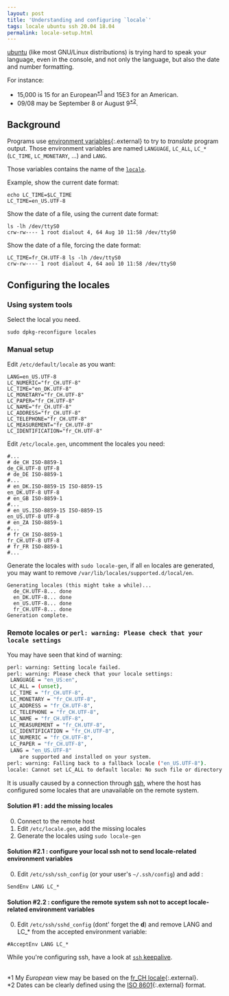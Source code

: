 ```yaml
---
layout: post
title: 'Understanding and configuring `locale`'
tags: locale ubuntu ssh 20.04 18.04
permalink: locale-setup.html
---
```


[ubuntu](/tag/ubuntu.html) (like most GNU/Linux distributions) is trying hard to
speak your language, even in the console, and not only the language, but also
the date and number formatting.

For instance:
 * 15,000 is 15 for an European<sup>[\*1](#_nb1)</sup> and 15E3 for an American.
 * 09/08 may be September 8 or August 9<sup>[\*2](#_nb2)</sup>.

## Background
Programs use [environment variables](https://en.wikipedia.org/wiki/Environment_variable){:.external}
to try to *translate* program output. Those environment variables are named `LANGUAGE`, `LC_ALL`, `LC_*` (`LC_TIME`, `LC_MONETARY`, ...) and `LANG`.

Those variables contains the name of the [`locale`](/tag/locale.html).

Example, show the current date format:
```
echo LC_TIME=$LC_TIME
LC_TIME=en_US.UTF-8
```


Show the date of a file, using the current date format:
```
ls -lh /dev/ttyS0
crw-rw---- 1 root dialout 4, 64 Aug 10 11:58 /dev/ttyS0
```

Show the date of a file, forcing the date format:
```
LC_TIME=fr_CH.UTF-8 ls -lh /dev/ttyS0
crw-rw---- 1 root dialout 4, 64 aoû 10 11:58 /dev/ttyS0
```

## Configuring the locales
### Using system tools
Select the local you need.
```
sudo dpkg-reconfigure locales
```

### Manual setup
Edit `/etc/default/locale` as you want:
```
LANG=en_US.UTF-8
LC_NUMERIC="fr_CH.UTF-8"
LC_TIME="en_DK.UTF-8"
LC_MONETARY="fr_CH.UTF-8"
LC_PAPER="fr_CH.UTF-8"
LC_NAME="fr_CH.UTF-8"
LC_ADDRESS="fr_CH.UTF-8"
LC_TELEPHONE="fr_CH.UTF-8"
LC_MEASUREMENT="fr_CH.UTF-8"
LC_IDENTIFICATION="fr_CH.UTF-8"
```

Edit `/etc/locale.gen`, uncomment the locales you need:
```
#...
# de_CH ISO-8859-1
de_CH.UTF-8 UTF-8
# de_DE ISO-8859-1
#...
# en_DK.ISO-8859-15 ISO-8859-15
en_DK.UTF-8 UTF-8
# en_GB ISO-8859-1
#...
# en_US.ISO-8859-15 ISO-8859-15
en_US.UTF-8 UTF-8
# en_ZA ISO-8859-1
#...
# fr_CH ISO-8859-1
fr_CH.UTF-8 UTF-8
# fr_FR ISO-8859-1
#...
```

Generate the locales with `sudo locale-gen`, if all `en` locales are generated, you may want to remove `/var/lib/locales/supported.d/local/en`.
```
Generating locales (this might take a while)...
  de_CH.UTF-8... done
  en_DK.UTF-8... done
  en_US.UTF-8... done
  fr_CH.UTF-8... done
Generation complete.
```

### Remote locales or `perl: warning: Please check that your locale settings`

You may have seen that kind of warning:
```bash
perl: warning: Setting locale failed.
perl: warning: Please check that your locale settings:
 LANGUAGE = "en_US:en",
 LC_ALL = (unset),
 LC_TIME = "fr_CH.UTF-8",
 LC_MONETARY = "fr_CH.UTF-8",
 LC_ADDRESS = "fr_CH.UTF-8",
 LC_TELEPHONE = "fr_CH.UTF-8",
 LC_NAME = "fr_CH.UTF-8",
 LC_MEASUREMENT = "fr_CH.UTF-8",
 LC_IDENTIFICATION = "fr_CH.UTF-8",
 LC_NUMERIC = "fr_CH.UTF-8",
 LC_PAPER = "fr_CH.UTF-8",
 LANG = "en_US.UTF-8"
    are supported and installed on your system.
perl: warning: Falling back to a fallback locale ("en_US.UTF-8").
locale: Cannot set LC_ALL to default locale: No such file or directory
```
It is usually caused by a connection through [ssh](/tag/ssh.html), where the host has configured some locales that are unavailable on the remote system.

#### Solution #1 : add the missing locales
0. Connect to the remote host
0. Edit `/etc/locale.gen`, add the missing locales
0. Generate the locales using `sudo locale-gen`

#### Solution #2.1 : configure your local ssh not to send locale-related environment variables
0. Edit `/etc/ssh/ssh_config` (or your user's `~/.ssh/config`) and add :
```
SendEnv LANG LC_*
```

#### Solution #2.2 : configure the remote system ssh not to accept locale-related environment variables
0. Edit `/etc/ssh/sshd_config` (dont' forget the **d**)  and remove LANG and LC_* from the accepted environment variable:
```
#AcceptEnv LANG LC_*
```

While you're configuring ssh, have a look at [`ssh` keepalive](/pages/ssh-keepalive.html).



<br /><a name="_nb1">*1</a> My <i>European</i> view may be based on the [fr_CH locale](https://www.localeplanet.com/icu/fr-CH/){:.external}.
<br /><a name="_nb2">*2</a> Dates can be clearly defined using the [ISO 8601](https://en.wikipedia.org/wiki/ISO_8601){:.external} format.
